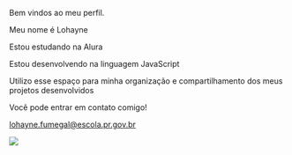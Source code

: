 Bem vindos ao meu perfil.

Meu nome é Lohayne

Estou estudando na Alura

Estou desenvolvendo na linguagem JavaScript

Utilizo esse espaço para minha organização e compartilhamento dos meus projetos desenvolvidos

Você pode entrar em contato comigo!

lohayne.fumegal@escola.pr.gov.br

![](https://media.tenor.com/xzy0KJZ2XdgAAAAC/anime-is-for-me.gif)
